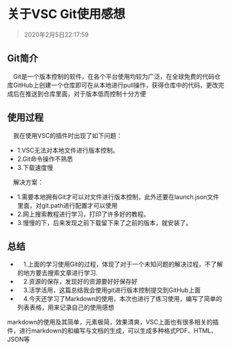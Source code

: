# 关于VSC Git使用感想

>2020年2月5日22:17:59

## Git简介

&emsp;Git是一个版本控制的软件，在各个平台使用均较为广泛，在全球免费的代码仓库GitHub上创建一个仓库即可在从本地进行pull操作，获得仓库中的代码，更改完成后在推送到仓库里面，对于版本低而控制十分方便  

## 使用过程  

&emsp;我在使用VSC的插件时出现了如下问题：  

+ 1.VSC无法对本地文件进行版本控制。  
+ 2.Git命令操作不熟悉
+ 3.下载速度慢

&emsp;解决方案：

+ 1.需要本地拥有Git才可以对文件进行版本控制，此外还要在launch.json文件里面，对git.path进行配置才可以使用
+ 2.网上搜索教程进行学习，打印了许多好的教程。
+ 3.慢慢的下，后来发现之前下载留下来了之前的版本，就安装了。
  
## 总结

+ &emsp;1.上面的学习使用Git的过程，体现了对于一个未知问题的解决过程，不了解的地方要去搜索文章进行学习.
+ &emsp;2.资源的保存，发现好的资源要好好保存好
+ &emsp;3.活学活用，这篇总结我会使用git进行版本控制提交到GitHub上面
+ &emsp;4.今天还学习了Markdown的使用，本次也进行了练习使用，编写了简单的列表表格，用来记录自己的使用感想

markdown的使用及其简单，元素极简，效果清爽，VSC上面也有很多相关的插件，进行markdown的和编写与文档的生成，可以生成多种格式PDF、HTML、JSON等
